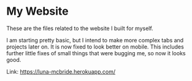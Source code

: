 # My Website

These are the files related to the website I built for myself. 

I am starting pretty basic, but I intend to make more complex tabs and projects later on. It is now fixed to look better on mobile. This includes further little fixes of small things that were bugging me, so now it looks good.

Link: https://luna-mcbride.herokuapp.com/
